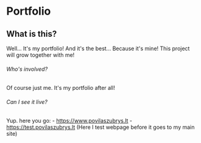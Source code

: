 # Portfolio
 
## What is this?
Well... It's my portfolio! And it's the best... Because it's mine! This project will grow together with me!

###### Who's involved?

Of course just me. It's my portfolio after all!

###### Can I see it live?

Yup. here you go:
    - https://www.povilaszubrys.lt
    - https://test.povilaszubrys.lt (Here I test webpage before it goes to my main site)